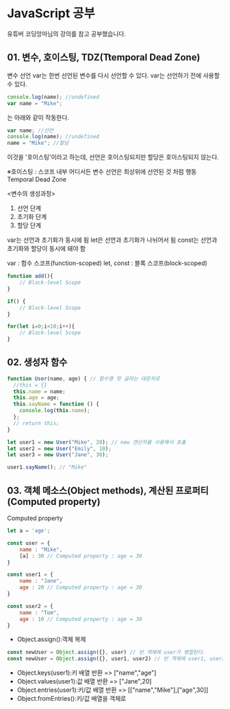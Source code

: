 # JavaScript 공부
유튜버 코딩앙마님의 강의를 참고 공부했습니다.

## 01. 변수, 호이스팅, TDZ(Ttemporal Dead Zone)
변수 선언 
var는 한번 선언된 변수를 다시 선언할 수 있다.
var는 선언하기 전에 사용할 수 있다.

``` js
console.log(name); //undefined
var name = "Mike";
```
는 아래와 같이 작동한다.
```js
var name; //선언
console.log(name); //undefined
name = "Mike"; //할당
```
이것을 '호이스팅'이라고 하는데, 선언은 호이스팅되지만 할당은 호이스팅되지 않는다.

※호이스팅 : 스코프 내부 어디서든 변수 선언은 최상위에 선언된 것 처럼 행동
Temporal Dead Zone

<변수의 생성과정>
1. 선언 단계
2. 초기화 단계
3. 할당 단계

var는 선언과 초기화가 동시에 됨
let은 선언과 초기화가 나뉘어서 됨
const는 선언과 초기화와 할당이 동시에 돼야 함

var : 함수 스코프(function-scoped)
let, const : 블록 스코프(block-scoped)

```js
function add(){
    // Block-level Scope
}

if() {
    // Block-level Scope
}

for(let i=0;i<10;i++){
    // Block-level Scope
}
```

## 02. 생성자 함수

```js
function User(name, age) { // 함수명 첫 글자는 대문자로
  //this = {}
  this.name = name;
  this.age = age;
  this.sayName = function () {
    console.log(this.name);
  };
  // return this;
}

let user1 = new User("Mike", 20); // new 연산자를 사용해서 호출
let user2 = new User("Emily", 10);
let user3 = new User("Jane", 30);

user1.sayName(); // "Mike"
```


## 03. 객체 메소스(Object methods), 계산된 프로퍼티(Computed property)

Computed property

```js
let a = 'age';

const user = {
    name : "Mike",
    [a] : 30 // Computed property : age = 30
}

const user1 = {
    name : "Jane",
    age : 20 // Computed property : age = 30
}

const user2 = {
    name : "Tom",
    age : 10 // Computed property : age = 30
}
```

* Object.assign():객체 복제
```js
const newUser = Object.assign({}, user) // 빈 객체에 user가 병합된다.
const newUser = Object.assign({}, user1, user2) // 빈 객체에 user1, user2가 병합된다.
```
* Object.keys(user1):키 배열 반환 => ["name","age"]
* Object.values(user1):값 배열 반환 => ["Jane",20]
* Object.entries(user1):키/값 배열 반환 => [["name","Mike"],["age",30]]
* Object.fromEntries():키/값 배열을 객체로
